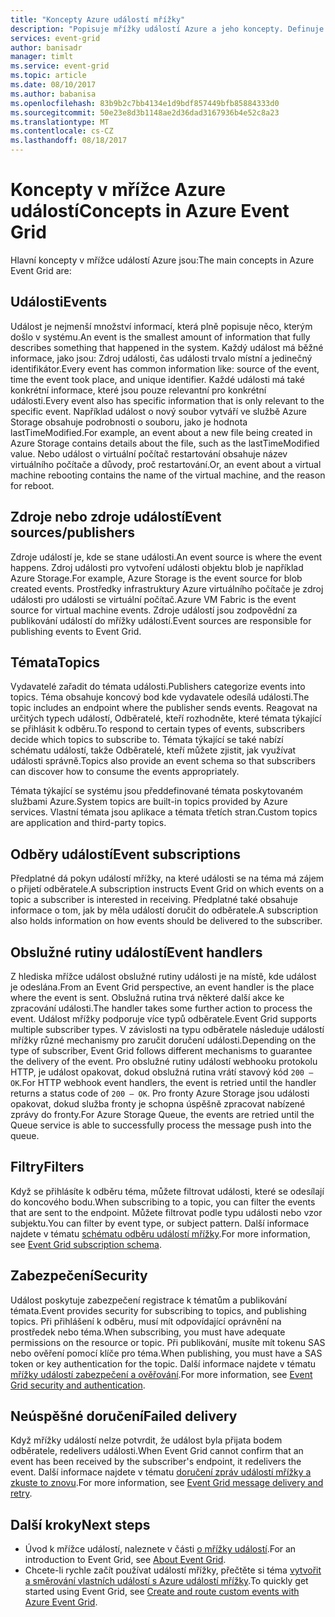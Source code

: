 ```yaml
---
title: "Koncepty Azure událostí mřížky"
description: "Popisuje mřížky událostí Azure a jeho koncepty. Definuje několik klíčových součástí událostí mřížky."
services: event-grid
author: banisadr
manager: timlt
ms.service: event-grid
ms.topic: article
ms.date: 08/10/2017
ms.author: babanisa
ms.openlocfilehash: 83b9b2c7bb4134e1d9bdf857449bfb85884333d0
ms.sourcegitcommit: 50e23e8d3b1148ae2d36dad3167936b4e52c8a23
ms.translationtype: MT
ms.contentlocale: cs-CZ
ms.lasthandoff: 08/18/2017
---
```

# <a name="concepts-in-azure-event-grid"></a><span data-ttu-id="b99bc-104">Koncepty v mřížce Azure událostí</span><span class="sxs-lookup"><span data-stu-id="b99bc-104">Concepts in Azure Event Grid</span></span>

<span data-ttu-id="b99bc-105">Hlavní koncepty v mřížce událostí Azure jsou:</span><span class="sxs-lookup"><span data-stu-id="b99bc-105">The main concepts in Azure Event Grid are:</span></span>

## <a name="events"></a><span data-ttu-id="b99bc-106">Události</span><span class="sxs-lookup"><span data-stu-id="b99bc-106">Events</span></span>

<span data-ttu-id="b99bc-107">Událost je nejmenší množství informací, která plně popisuje něco, kterým došlo v systému.</span><span class="sxs-lookup"><span data-stu-id="b99bc-107">An event is the smallest amount of information that fully describes something that happened in the system.</span></span>  <span data-ttu-id="b99bc-108">Každý událost má běžné informace, jako jsou: Zdroj události, čas události trvalo místní a jedinečný identifikátor.</span><span class="sxs-lookup"><span data-stu-id="b99bc-108">Every event has common information like: source of the event, time the event took place, and unique identifier.</span></span>  <span data-ttu-id="b99bc-109">Každé události má také konkrétní informace, které jsou pouze relevantní pro konkrétní události.</span><span class="sxs-lookup"><span data-stu-id="b99bc-109">Every event also has specific information that is only relevant to the specific event.</span></span> <span data-ttu-id="b99bc-110">Například událost o nový soubor vytváří ve službě Azure Storage obsahuje podrobnosti o souboru, jako je hodnota lastTimeModified.</span><span class="sxs-lookup"><span data-stu-id="b99bc-110">For example, an event about a new file being created in Azure Storage contains details about the file, such as the lastTimeModified value.</span></span> <span data-ttu-id="b99bc-111">Nebo událost o virtuální počítač restartování obsahuje název virtuálního počítače a důvody, proč restartování.</span><span class="sxs-lookup"><span data-stu-id="b99bc-111">Or, an event about a virtual machine rebooting contains the name of the virtual machine, and the reason for reboot.</span></span>

## <a name="event-sourcespublishers"></a><span data-ttu-id="b99bc-112">Zdroje nebo zdroje událostí</span><span class="sxs-lookup"><span data-stu-id="b99bc-112">Event sources/publishers</span></span>

<span data-ttu-id="b99bc-113">Zdroje událostí je, kde se stane události.</span><span class="sxs-lookup"><span data-stu-id="b99bc-113">An event source is where the event happens.</span></span> <span data-ttu-id="b99bc-114">Zdroj události pro vytvoření události objektu blob je například Azure Storage.</span><span class="sxs-lookup"><span data-stu-id="b99bc-114">For example, Azure Storage is the event source for blob created events.</span></span> <span data-ttu-id="b99bc-115">Prostředky infrastruktury Azure virtuálního počítače je zdroj události pro události se virtuální počítač.</span><span class="sxs-lookup"><span data-stu-id="b99bc-115">Azure VM Fabric is the event source for virtual machine events.</span></span> <span data-ttu-id="b99bc-116">Zdroje událostí jsou zodpovědní za publikování událostí do mřížky událostí.</span><span class="sxs-lookup"><span data-stu-id="b99bc-116">Event sources are responsible for publishing events to Event Grid.</span></span>

## <a name="topics"></a><span data-ttu-id="b99bc-117">Témata</span><span class="sxs-lookup"><span data-stu-id="b99bc-117">Topics</span></span>

<span data-ttu-id="b99bc-118">Vydavatelé zařadit do témata události.</span><span class="sxs-lookup"><span data-stu-id="b99bc-118">Publishers categorize events into topics.</span></span> <span data-ttu-id="b99bc-119">Téma obsahuje koncový bod kde vydavatele odesílá události.</span><span class="sxs-lookup"><span data-stu-id="b99bc-119">The topic includes an endpoint where the publisher sends events.</span></span> <span data-ttu-id="b99bc-120">Reagovat na určitých typech událostí, Odběratelé, kteří rozhodněte, které témata týkající se přihlásit k odběru.</span><span class="sxs-lookup"><span data-stu-id="b99bc-120">To respond to certain types of events, subscribers decide which topics to subscribe to.</span></span> <span data-ttu-id="b99bc-121">Témata týkající se také nabízí schématu událostí, takže Odběratelé, kteří můžete zjistit, jak využívat události správně.</span><span class="sxs-lookup"><span data-stu-id="b99bc-121">Topics also provide an event schema so that subscribers can discover how to consume the events appropriately.</span></span>

<span data-ttu-id="b99bc-122">Témata týkající se systému jsou předdefinované témata poskytovaném službami Azure.</span><span class="sxs-lookup"><span data-stu-id="b99bc-122">System topics are built-in topics provided by Azure services.</span></span> <span data-ttu-id="b99bc-123">Vlastní témata jsou aplikace a témata třetích stran.</span><span class="sxs-lookup"><span data-stu-id="b99bc-123">Custom topics are application and third-party topics.</span></span>

## <a name="event-subscriptions"></a><span data-ttu-id="b99bc-124">Odběry událostí</span><span class="sxs-lookup"><span data-stu-id="b99bc-124">Event subscriptions</span></span>

<span data-ttu-id="b99bc-125">Předplatné dá pokyn událostí mřížky, na které události se na téma má zájem o přijetí odběratele.</span><span class="sxs-lookup"><span data-stu-id="b99bc-125">A subscription instructs Event Grid on which events on a topic a subscriber is interested in receiving.</span></span>  <span data-ttu-id="b99bc-126">Předplatné také obsahuje informace o tom, jak by měla událostí doručit do odběratele.</span><span class="sxs-lookup"><span data-stu-id="b99bc-126">A subscription also holds information on how events should be delivered to the subscriber.</span></span>

## <a name="event-handlers"></a><span data-ttu-id="b99bc-127">Obslužné rutiny událostí</span><span class="sxs-lookup"><span data-stu-id="b99bc-127">Event handlers</span></span>

<span data-ttu-id="b99bc-128">Z hlediska mřížce událost obslužné rutiny události je na místě, kde událost je odeslána.</span><span class="sxs-lookup"><span data-stu-id="b99bc-128">From an Event Grid perspective, an event handler is the place where the event is sent.</span></span> <span data-ttu-id="b99bc-129">Obslužná rutina trvá některé další akce ke zpracování události.</span><span class="sxs-lookup"><span data-stu-id="b99bc-129">The handler takes some further action to process the event.</span></span>  <span data-ttu-id="b99bc-130">Událost mřížky podporuje více typů odběratele.</span><span class="sxs-lookup"><span data-stu-id="b99bc-130">Event Grid supports multiple subscriber types.</span></span> <span data-ttu-id="b99bc-131">V závislosti na typu odběratele následuje událostí mřížky různé mechanismy pro zaručit doručení události.</span><span class="sxs-lookup"><span data-stu-id="b99bc-131">Depending on the type of subscriber, Event Grid follows different mechanisms to guarantee the delivery of the event.</span></span>  <span data-ttu-id="b99bc-132">Pro obslužné rutiny událostí webhooku protokolu HTTP, je událost opakovat, dokud obslužná rutina vrátí stavový kód `200 – OK`.</span><span class="sxs-lookup"><span data-stu-id="b99bc-132">For HTTP webhook event handlers, the event is retried until the handler returns a status code of `200 – OK`.</span></span> <span data-ttu-id="b99bc-133">Pro fronty Azure Storage jsou události opakovat, dokud služba fronty je schopna úspěšně zpracovat nabízené zprávy do fronty.</span><span class="sxs-lookup"><span data-stu-id="b99bc-133">For Azure Storage Queue, the events are retried until the Queue service is able to successfully process the message push into the queue.</span></span>

## <a name="filters"></a><span data-ttu-id="b99bc-134">Filtry</span><span class="sxs-lookup"><span data-stu-id="b99bc-134">Filters</span></span>

<span data-ttu-id="b99bc-135">Když se přihlásíte k odběru téma, můžete filtrovat události, které se odesílají do koncového bodu.</span><span class="sxs-lookup"><span data-stu-id="b99bc-135">When subscribing to a topic, you can filter the events that are sent to the endpoint.</span></span> <span data-ttu-id="b99bc-136">Můžete filtrovat podle typu události nebo vzor subjektu.</span><span class="sxs-lookup"><span data-stu-id="b99bc-136">You can filter by event type, or subject pattern.</span></span> <span data-ttu-id="b99bc-137">Další informace najdete v tématu [schématu odběru událostí mřížky](subscription-creation-schema.md).</span><span class="sxs-lookup"><span data-stu-id="b99bc-137">For more information, see [Event Grid subscription schema](subscription-creation-schema.md).</span></span>

## <a name="security"></a><span data-ttu-id="b99bc-138">Zabezpečení</span><span class="sxs-lookup"><span data-stu-id="b99bc-138">Security</span></span>

<span data-ttu-id="b99bc-139">Událost poskytuje zabezpečení registrace k tématům a publikování témata.</span><span class="sxs-lookup"><span data-stu-id="b99bc-139">Event provides security for subscribing to topics, and publishing topics.</span></span> <span data-ttu-id="b99bc-140">Při přihlášení k odběru, musí mít odpovídající oprávnění na prostředek nebo téma.</span><span class="sxs-lookup"><span data-stu-id="b99bc-140">When subscribing, you must have adequate permissions on the resource or topic.</span></span> <span data-ttu-id="b99bc-141">Při publikování, musíte mít tokenu SAS nebo ověření pomocí klíče pro téma.</span><span class="sxs-lookup"><span data-stu-id="b99bc-141">When publishing, you must have a SAS token or key authentication for the topic.</span></span> <span data-ttu-id="b99bc-142">Další informace najdete v tématu [mřížky událostí zabezpečení a ověřování](security-authentication.md).</span><span class="sxs-lookup"><span data-stu-id="b99bc-142">For more information, see [Event Grid security and authentication](security-authentication.md).</span></span>

## <a name="failed-delivery"></a><span data-ttu-id="b99bc-143">Neúspěšné doručení</span><span class="sxs-lookup"><span data-stu-id="b99bc-143">Failed delivery</span></span>

<span data-ttu-id="b99bc-144">Když mřížky událostí nelze potvrdit, že událost byla přijata bodem odběratele, redelivers události.</span><span class="sxs-lookup"><span data-stu-id="b99bc-144">When Event Grid cannot confirm that an event has been received by the subscriber's endpoint, it redelivers the event.</span></span> <span data-ttu-id="b99bc-145">Další informace najdete v tématu [doručení zpráv událostí mřížky a zkuste to znovu](delivery-and-retry.md).</span><span class="sxs-lookup"><span data-stu-id="b99bc-145">For more information, see [Event Grid message delivery and retry](delivery-and-retry.md).</span></span>

## <a name="next-steps"></a><span data-ttu-id="b99bc-146">Další kroky</span><span class="sxs-lookup"><span data-stu-id="b99bc-146">Next steps</span></span>

* <span data-ttu-id="b99bc-147">Úvod k mřížce událostí, naleznete v části [o mřížky událostí](overview.md).</span><span class="sxs-lookup"><span data-stu-id="b99bc-147">For an introduction to Event Grid, see [About Event Grid](overview.md).</span></span>
* <span data-ttu-id="b99bc-148">Chcete-li rychle začít používat událostí mřížky, přečtěte si téma [vytvořit a směrování vlastních událostí s Azure událostí mřížky](custom-event-quickstart.md).</span><span class="sxs-lookup"><span data-stu-id="b99bc-148">To quickly get started using Event Grid, see [Create and route custom events with Azure Event Grid](custom-event-quickstart.md).</span></span>